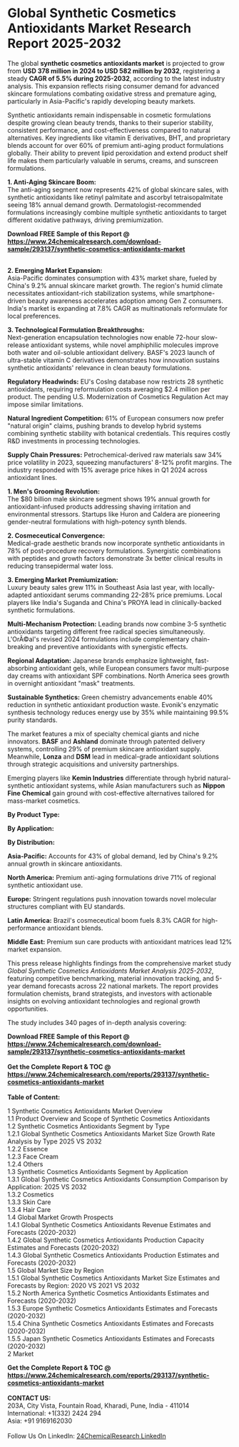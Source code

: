 <h1>Global Synthetic Cosmetics Antioxidants Market Research Report 2025-2032</h1><p>The global <strong>synthetic cosmetics antioxidants market</strong> is projected to grow from <strong>USD 378 million in 2024 to USD 582 million by 2032</strong>, registering a steady <strong>CAGR of 5.5% during 2025-2032</strong>, according to the latest industry analysis. This expansion reflects rising consumer demand for advanced skincare formulations combating oxidative stress and premature aging, particularly in Asia-Pacific's rapidly developing beauty markets.</p><p>Synthetic antioxidants remain indispensable in cosmetic formulations despite growing clean beauty trends, thanks to their superior stability, consistent performance, and cost-effectiveness compared to natural alternatives. Key ingredients like vitamin E derivatives, BHT, and proprietary blends account for over 60% of premium anti-aging product formulations globally. Their ability to prevent lipid peroxidation and extend product shelf life makes them particularly valuable in serums, creams, and sunscreen formulations.</p><p><strong>1. Anti-Aging Skincare Boom:</strong><br>
The anti-aging segment now represents 42% of global skincare sales, with synthetic antioxidants like retinyl palmitate and ascorbyl tetraisopalmitate seeing 18% annual demand growth. Dermatologist-recommended formulations increasingly combine multiple synthetic antioxidants to target different oxidative pathways, driving premiumization.</p><div><b>Download FREE Sample of this Report @ 
            <a href="https://www.24chemicalresearch.com/download-sample/293137/synthetic-cosmetics-antioxidants-market">
            https://www.24chemicalresearch.com/download-sample/293137/synthetic-cosmetics-antioxidants-market</a></b></div><br><p><strong>2. Emerging Market Expansion:</strong><br>
Asia-Pacific dominates consumption with 43% market share, fueled by China's 9.2% annual skincare market growth. The region's humid climate necessitates antioxidant-rich stabilization systems, while smartphone-driven beauty awareness accelerates adoption among Gen Z consumers. India's market is expanding at 7.8% CAGR as multinationals reformulate for local preferences.</p><p><strong>3. Technological Formulation Breakthroughs:</strong><br>
Next-generation encapsulation technologies now enable 72-hour slow-release antioxidant systems, while novel amphiphilic molecules improve both water and oil-soluble antioxidant delivery. BASF's 2023 launch of ultra-stable vitamin C derivatives demonstrates how innovation sustains synthetic antioxidants' relevance in clean beauty formulations.</p><p><strong>Regulatory Headwinds:</strong> EU's CosIng database now restricts 28 synthetic antioxidants, requiring reformulation costs averaging $2.4 million per product. The pending U.S. Modernization of Cosmetics Regulation Act may impose similar limitations.</p><p><strong>Natural Ingredient Competition:</strong> 61% of European consumers now prefer "natural origin" claims, pushing brands to develop hybrid systems combining synthetic stability with botanical credentials. This requires costly R&amp;D investments in processing technologies.</p><p><strong>Supply Chain Pressures:</strong> Petrochemical-derived raw materials saw 34% price volatility in 2023, squeezing manufacturers' 8-12% profit margins. The industry responded with 15% average price hikes in Q1 2024 across antioxidant lines.</p><p><strong>1. Men's Grooming Revolution:</strong><br>
The $80 billion male skincare segment shows 19% annual growth for antioxidant-infused products addressing shaving irritation and environmental stressors. Startups like Huron and Caldera are pioneering gender-neutral formulations with high-potency synth blends.</p><p><strong>2. Cosmeceutical Convergence:</strong><br>
Medical-grade aesthetic brands now incorporate synthetic antioxidants in 78% of post-procedure recovery formulations. Synergistic combinations with peptides and growth factors demonstrate 3x better clinical results in reducing transepidermal water loss.</p><p><strong>3. Emerging Market Premiumization:</strong><br>
Luxury beauty sales grew 11% in Southeast Asia last year, with locally-adapted antioxidant serums commanding 22-28% price premiums. Local players like India's Suganda and China's PROYA lead in clinically-backed synthetic formulations.</p><p><strong>Multi-Mechanism Protection:</strong> Leading brands now combine 3-5 synthetic antioxidants targeting different free radical species simultaneously. L'OrÃ©al's revised 2024 formulations include complementary chain-breaking and preventive antioxidants with synergistic effects.</p><p><strong>Regional Adaptation:</strong> Japanese brands emphasize lightweight, fast-absorbing antioxidant gels, while European consumers favor multi-purpose day creams with antioxidant SPF combinations. North America sees growth in overnight antioxidant "mask" treatments.</p><p><strong>Sustainable Synthetics:</strong> Green chemistry advancements enable 40% reduction in synthetic antioxidant production waste. Evonik's enzymatic synthesis technology reduces energy use by 35% while maintaining 99.5% purity standards.</p><p>The market features a mix of specialty chemical giants and niche innovators. <strong>BASF</strong> and <strong>Ashland</strong> dominate through patented delivery systems, controlling 29% of premium skincare antioxidant supply. Meanwhile, <strong>Lonza</strong> and <strong>DSM</strong> lead in medical-grade antioxidant solutions through strategic acquisitions and university partnerships.</p><p>Emerging players like <strong>Kemin Industries</strong> differentiate through hybrid natural-synthetic antioxidant systems, while Asian manufacturers such as <strong>Nippon Fine Chemical</strong> gain ground with cost-effective alternatives tailored for mass-market cosmetics.</p><p><strong>By Product Type:</strong></p><p><strong>By Application:</strong></p><p><strong>By Distribution:</strong></p><p><strong>Asia-Pacific:</strong> Accounts for 43% of global demand, led by China's 9.2% annual growth in skincare antioxidants.</p><p><strong>North America:</strong> Premium anti-aging formulations drive 71% of regional synthetic antioxidant use.</p><p><strong>Europe:</strong> Stringent regulations push innovation towards novel molecular structures compliant with EU standards.</p><p><strong>Latin America:</strong> Brazil's cosmeceutical boom fuels 8.3% CAGR for high-performance antioxidant blends.</p><p><strong>Middle East:</strong> Premium sun care products with antioxidant matrices lead 12% market expansion.</p><p>This press release highlights findings from the comprehensive market study <em>Global Synthetic Cosmetics Antioxidants Market Analysis 2025-2032</em>, featuring competitive benchmarking, material innovation tracking, and 5-year demand forecasts across 22 national markets. The report provides formulation chemists, brand strategists, and investors with actionable insights on evolving antioxidant technologies and regional growth opportunities.</p><p>The study includes 340 pages of in-depth analysis covering:</p><div><b>Download FREE Sample of this Report @ 
            <a href="https://www.24chemicalresearch.com/download-sample/293137/synthetic-cosmetics-antioxidants-market">
            https://www.24chemicalresearch.com/download-sample/293137/synthetic-cosmetics-antioxidants-market</a></b></div><br><div><b>Get the Complete Report & TOC @ 
            <a href="https://www.24chemicalresearch.com/reports/293137/synthetic-cosmetics-antioxidants-market">
            https://www.24chemicalresearch.com/reports/293137/synthetic-cosmetics-antioxidants-market</a></b></div><br>
            <b>Table of Content:</b><p>1 Synthetic Cosmetics Antioxidants Market Overview<br />
    1.1 Product Overview and Scope of Synthetic Cosmetics Antioxidants<br />
    1.2 Synthetic Cosmetics Antioxidants Segment by Type<br />
        1.2.1 Global Synthetic Cosmetics Antioxidants Market Size Growth Rate Analysis by Type 2025 VS 2032<br />
        1.2.2 Essence<br />
        1.2.3 Face Cream<br />
        1.2.4 Others<br />
    1.3 Synthetic Cosmetics Antioxidants Segment by Application<br />
        1.3.1 Global Synthetic Cosmetics Antioxidants Consumption Comparison by Application: 2025 VS 2032<br />
        1.3.2 Cosmetics<br />
        1.3.3 Skin Care<br />
        1.3.4 Hair Care<br />
    1.4 Global Market Growth Prospects<br />
        1.4.1 Global Synthetic Cosmetics Antioxidants Revenue Estimates and Forecasts (2020-2032)<br />
        1.4.2 Global Synthetic Cosmetics Antioxidants Production Capacity Estimates and Forecasts (2020-2032)<br />
        1.4.3 Global Synthetic Cosmetics Antioxidants Production Estimates and Forecasts (2020-2032)<br />
    1.5 Global Market Size by Region<br />
        1.5.1 Global Synthetic Cosmetics Antioxidants Market Size Estimates and Forecasts by Region: 2020 VS 2021 VS 2032<br />
        1.5.2 North America Synthetic Cosmetics Antioxidants Estimates and Forecasts (2020-2032)<br />
        1.5.3 Europe Synthetic Cosmetics Antioxidants Estimates and Forecasts (2020-2032)<br />
        1.5.4 China Synthetic Cosmetics Antioxidants Estimates and Forecasts (2020-2032)<br />
        1.5.5 Japan Synthetic Cosmetics Antioxidants Estimates and Forecasts (2020-2032)<br />
2 Market </p><div><b>Get the Complete Report & TOC @ 
            <a href="https://www.24chemicalresearch.com/reports/293137/synthetic-cosmetics-antioxidants-market">
            https://www.24chemicalresearch.com/reports/293137/synthetic-cosmetics-antioxidants-market</a></b></div><br><b>CONTACT US:</b><br>
            203A, City Vista, Fountain Road, Kharadi, Pune, India - 411014<br>
            International: +1(332) 2424 294<br>
            Asia: +91 9169162030 <br><br>
            Follow Us On LinkedIn: <a href="https://www.linkedin.com/company/24chemicalresearch/">24ChemicalResearch LinkedIn</a>